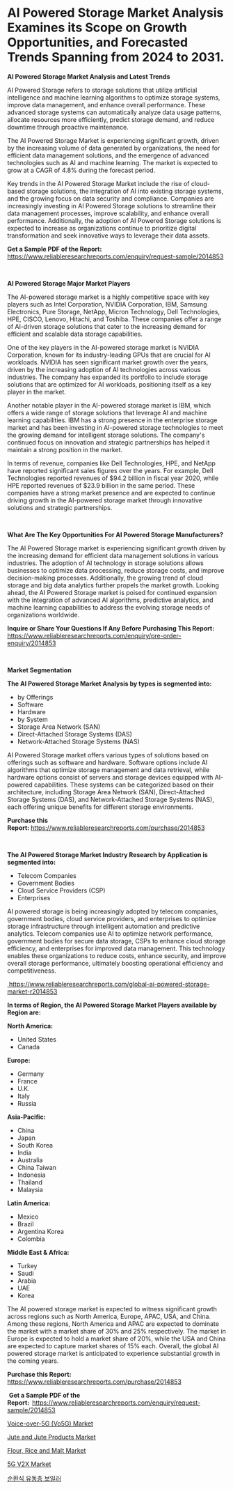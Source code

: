 <p><h1>AI Powered Storage Market Analysis Examines its Scope on Growth Opportunities, and Forecasted Trends Spanning from 2024 to 2031.</h1></p><p><strong>AI Powered Storage Market Analysis and Latest Trends</strong></p>
<p><p>AI Powered Storage refers to storage solutions that utilize artificial intelligence and machine learning algorithms to optimize storage systems, improve data management, and enhance overall performance. These advanced storage systems can automatically analyze data usage patterns, allocate resources more efficiently, predict storage demand, and reduce downtime through proactive maintenance.</p><p>The AI Powered Storage Market is experiencing significant growth, driven by the increasing volume of data generated by organizations, the need for efficient data management solutions, and the emergence of advanced technologies such as AI and machine learning. The market is expected to grow at a CAGR of 4.8% during the forecast period.</p><p>Key trends in the AI Powered Storage Market include the rise of cloud-based storage solutions, the integration of AI into existing storage systems, and the growing focus on data security and compliance. Companies are increasingly investing in AI Powered Storage solutions to streamline their data management processes, improve scalability, and enhance overall performance. Additionally, the adoption of AI Powered Storage solutions is expected to increase as organizations continue to prioritize digital transformation and seek innovative ways to leverage their data assets.</p></p>
<p><strong>Get a Sample PDF of the Report:&nbsp;</strong> <a href="https://www.reliableresearchreports.com/enquiry/request-sample/2014853">https://www.reliableresearchreports.com/enquiry/request-sample/2014853</a></p>
<p>&nbsp;</p>
<p><strong>AI Powered Storage Major Market Players</strong></p>
<p><p>The AI-powered storage market is a highly competitive space with key players such as Intel Corporation, NVIDIA Corporation, IBM, Samsung Electronics, Pure Storage, NetApp, Micron Technology, Dell Technologies, HPE, CISCO, Lenovo, Hitachi, and Toshiba. These companies offer a range of AI-driven storage solutions that cater to the increasing demand for efficient and scalable data storage capabilities.</p><p>One of the key players in the AI-powered storage market is NVIDIA Corporation, known for its industry-leading GPUs that are crucial for AI workloads. NVIDIA has seen significant market growth over the years, driven by the increasing adoption of AI technologies across various industries. The company has expanded its portfolio to include storage solutions that are optimized for AI workloads, positioning itself as a key player in the market.</p><p>Another notable player in the AI-powered storage market is IBM, which offers a wide range of storage solutions that leverage AI and machine learning capabilities. IBM has a strong presence in the enterprise storage market and has been investing in AI-powered storage technologies to meet the growing demand for intelligent storage solutions. The company's continued focus on innovation and strategic partnerships has helped it maintain a strong position in the market.</p><p>In terms of revenue, companies like Dell Technologies, HPE, and NetApp have reported significant sales figures over the years. For example, Dell Technologies reported revenues of $94.2 billion in fiscal year 2020, while HPE reported revenues of $23.9 billion in the same period. These companies have a strong market presence and are expected to continue driving growth in the AI-powered storage market through innovative solutions and strategic partnerships.</p></p>
<p>&nbsp;</p>
<p><strong>What Are The Key Opportunities For AI Powered Storage Manufacturers?</strong></p>
<p><p>The AI Powered Storage market is experiencing significant growth driven by the increasing demand for efficient data management solutions in various industries. The adoption of AI technology in storage solutions allows businesses to optimize data processing, reduce storage costs, and improve decision-making processes. Additionally, the growing trend of cloud storage and big data analytics further propels the market growth. Looking ahead, the AI Powered Storage market is poised for continued expansion with the integration of advanced AI algorithms, predictive analytics, and machine learning capabilities to address the evolving storage needs of organizations worldwide.</p></p>
<p><strong>Inquire or Share Your Questions If Any Before Purchasing This Report:</strong> <a href="https://www.reliableresearchreports.com/enquiry/pre-order-enquiry/2014853">https://www.reliableresearchreports.com/enquiry/pre-order-enquiry/2014853</a></p>
<p>&nbsp;</p>
<p><strong>Market Segmentation</strong></p>
<p><strong>The AI Powered Storage Market Analysis by types is segmented into:</strong></p>
<p><ul><li>by Offerings</li><li>Software</li><li>Hardware</li><li>by System</li><li>Storage Area Network (SAN)</li><li>Direct-Attached Storage Systems (DAS)</li><li>Network-Attached Storage Systems (NAS)</li></ul></p>
<p><p>AI Powered Storage market offers various types of solutions based on offerings such as software and hardware. Software options include AI algorithms that optimize storage management and data retrieval, while hardware options consist of servers and storage devices equipped with AI-powered capabilities. These systems can be categorized based on their architecture, including Storage Area Network (SAN), Direct-Attached Storage Systems (DAS), and Network-Attached Storage Systems (NAS), each offering unique benefits for different storage environments.</p></p>
<p><strong>Purchase this Report:&nbsp;</strong><a href="https://www.reliableresearchreports.com/purchase/2014853">https://www.reliableresearchreports.com/purchase/2014853</a></p>
<p>&nbsp;</p>
<p><strong>The AI Powered Storage Market Industry Research by Application is segmented into:</strong></p>
<p><ul><li>Telecom Companies</li><li>Government Bodies</li><li>Cloud Service Providers (CSP)</li><li>Enterprises</li></ul></p>
<p><p>AI powered storage is being increasingly adopted by telecom companies, government bodies, cloud service providers, and enterprises to optimize storage infrastructure through intelligent automation and predictive analytics. Telecom companies use AI to optimize network performance, government bodies for secure data storage, CSPs to enhance cloud storage efficiency, and enterprises for improved data management. This technology enables these organizations to reduce costs, enhance security, and improve overall storage performance, ultimately boosting operational efficiency and competitiveness.</p></p>
<p><a href="https://www.reliableresearchreports.com/global-ai-powered-storage-market-r2014853">&nbsp;https://www.reliableresearchreports.com/global-ai-powered-storage-market-r2014853</a></p>
<p><strong>In terms of Region, the AI Powered Storage Market Players available by Region are:</strong></p>
<p>
    <p> <strong> North America: </strong>
        <ul>
            <li>United States</li>
            <li>Canada</li>
        </ul>
        </p> 
    <p> <strong> Europe: </strong>
        <ul>
            <li>Germany</li>
            <li>France</li>
            <li>U.K.</li>
            <li>Italy</li>
            <li>Russia</li>
        </ul>
        </p> 
    <p> <strong> Asia-Pacific: </strong>
        <ul>
            <li>China</li>
            <li>Japan</li>
            <li>South Korea</li>
            <li>India</li>
            <li>Australia</li>
            <li>China Taiwan</li>
            <li>Indonesia</li>
            <li>Thailand</li>
            <li>Malaysia</li>
        </ul>
        </p> 
    <p> <strong> Latin America: </strong>
        <ul>
            <li>Mexico</li>
            <li>Brazil</li>
            <li>Argentina Korea</li>
            <li>Colombia</li>
        </ul>
        </p> 
    <p> <strong> Middle East & Africa: </strong>
        <ul>
            <li>Turkey</li>
            <li>Saudi</li>
            <li>Arabia</li>
            <li>UAE</li>
            <li>Korea</li>
        </ul>
    </p>
    </p>
<p><p>The AI powered storage market is expected to witness significant growth across regions such as North America, Europe, APAC, USA, and China. Among these regions, North America and APAC are expected to dominate the market with a market share of 30% and 25% respectively. The market in Europe is expected to hold a market share of 20%, while the USA and China are expected to capture market shares of 15% each. Overall, the global AI powered storage market is anticipated to experience substantial growth in the coming years.</p></p>
<p><strong>Purchase this Report: </strong><a href="https://www.reliableresearchreports.com/purchase/2014853">https://www.reliableresearchreports.com/purchase/2014853</a></p>
<p>&nbsp;<strong>Get a Sample PDF of the Report:&nbsp;&nbsp;</strong><a href="https://www.reliableresearchreports.com/enquiry/request-sample/2014853">https://www.reliableresearchreports.com/enquiry/request-sample/2014853</a></p>
<p><strong></strong></p>
<p><p><a href="https://www.linkedin.com/pulse/voice-over-5g-vo5g-market-comprehensive-assessment-type-za5de">Voice-over-5G (Vo5G) Market</a></p><p><a href="https://github.com/yemakinde/Market-Research-Report-List-2/blob/main/jute-and-jute-products-market.md">Jute and Jute Products Market</a></p><p><a href="https://www.linkedin.com/pulse/flour-rice-malt-market-key-successful-business-strategy-forecast-hic4c?trackingId=bSr%2FYCWfb7m2PbIrqMUEMA%3D%3D">Flour, Rice and Malt Market</a></p><p><a href="https://github.com/jsmusil/Market-Research-Report-List-3/blob/main/5g-v2x-market.md">5G V2X Market</a></p><p><a href="https://github.com/TitusBoyer1/Market-Research-Report-List-1/blob/main/534091551985.md">순환식 유동층 보일러</a></p></p>